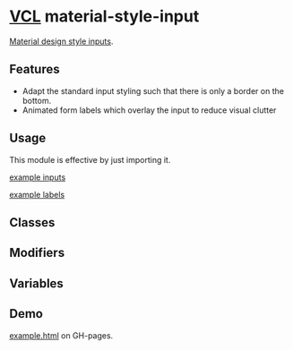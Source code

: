 # [VCL](https://github.com/vcl/doc) material-style-input

[Material design style inputs](https://material.io/design/components/text-fields.html#).

## Features

- Adapt the standard input styling such that there is only a border on the bottom.
- Animated form labels which overlay the input to reduce visual clutter

## Usage

This module is effective by just importing it.

[example inputs](/demo/example-inputs.html)

[example labels](/demo/example-labels.html)

## Classes

## Modifiers

## Variables

## Demo

[example.html](/demo/example.html) on GH-pages.
